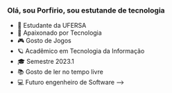 ### Olá, sou Porfirio, sou estutande de tecnologia

- 🔭 Estudante da UFERSA
- 🌱 Apaixonado por Tecnologia
- 🎮 Gosto de Jogos
- 🪐 Acadêmico em Tecnologia da Informação
- 🎓 Semestre 2023.1
- 📚 Gosto de ler no tempo livre
- 💻 Futuro engenheiro de Software
-->
